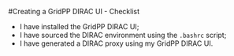 #Creating a GridPP DIRAC UI - Checklist

* I have installed the GridPP DIRAC UI;
* I have sourced the DIRAC environment using the `.bashrc` script;
* I have generated a DIRAC proxy using my GridPP DIRAC UI.
